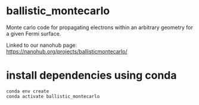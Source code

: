 # ballistic_montecarlo
Monte carlo code for propagating electrons within an arbitrary geometry for a given Fermi surface.

Linked to our nanohub page: https://nanohub.org/projects/ballisticmontecarlo/

# install dependencies using conda
```
conda env create
conda activate ballistic_montecarlo
```
